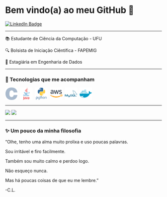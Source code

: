 # Bem vindo(a) ao meu GitHub 🌸

<div id="badges">
  <a href = "https://www.linkedin.com/in/biancr/">
    <img src="https://img.shields.io/badge/LinkedIn-blue?style=for-the-badge&logo=linkedin&logoColor=white" alt="LinkedIn Badge"/>
  </a>
</div>

---

📚 Estudante de Ciência da Computação - UFU 

🔍 Bolsista de Iniciação Ciêntifica - FAPEMIG

💼 Estagiária em Engenharia de Dados

---
### 🚀 Tecnologias que me acompanham

<div>
  <img src="https://github.com/devicons/devicon/blob/master/icons/c/c-original.svg" title="c" alt="c" width="40" height="40"/>&nbsp;
  <img src="https://github.com/devicons/devicon/blob/master/icons/java/java-original-wordmark.svg" title="java" alt="java" width="40" height="40"/>&nbsp; 
  <img src="https://github.com/devicons/devicon/blob/master/icons/python/python-original-wordmark.svg" title="python" alt="python" width="40" height="40"/>&nbsp; 
  <img src="https://github.com/devicons/devicon/blob/master/icons/amazonwebservices/amazonwebservices-original-wordmark.svg" title="aws" alt="aws" width="40" height="40"/>&nbsp; 
  <img src="https://github.com/devicons/devicon/blob/master/icons/mysql/mysql-plain-wordmark.svg" title="mysql" alt="mysql" width="40" height="40"/>&nbsp; 
  <img src="https://github.com/devicons/devicon/blob/master/icons/docker/docker-plain.svg" title="docker" alt="docker" width="40" height="40"/>&nbsp; 
</div>

---

<div>
  <img height = "200" src="https://github-readme-stats.vercel.app/api/top-langs/?username=brbiancr&show_icons=true&theme=bear&count_private=true"/>
  <img height = "200" src="https://github-readme-stats.vercel.app/api?username=brbiancr&show_icons=true&show_icons=true&theme=bear&count_private=true"/>
</div>

--- 
### ✨ Um pouco da minha filosofia
“Olhe, tenho uma alma muito prolixa e uso poucas palavras.

Sou irritável e firo facilmente.

Também sou muito calmo e perdoo logo.

Não esqueço nunca.

Mas há poucas coisas de que eu me lembre.”

-C.L.
